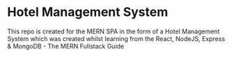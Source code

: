 # Hotel Management System
This repo is created for the MERN SPA in the form of a Hotel Management System which was created whilst learning from the React, NodeJS, Express &amp; MongoDB - The MERN Fullstack Guide
